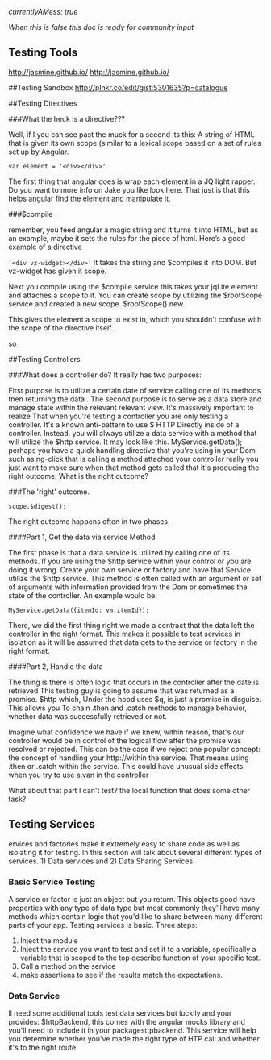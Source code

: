 *currentlyAMess: true*

_When this is false this doc is ready for community input_

## Testing Tools

http://jasmine.github.io/
http://jasmine.github.io/

##Testing Sandbox
http://plnkr.co/edit/gist:5301635?p=catalogue

##Testing Directives

###What the heck is a directive???

Well, if I you can see past the muck for a second its this: A string of HTML that is given its own scope (similar to a lexical scope based on a set of rules set up by Angular.

`var element = '<div></div>'`

The first thing that angular does is wrap each element in a JQ light rapper. Do you want to more info on Jake you like look here. That just is that this helps angular find the element and manipulate it.


###$compile

remember, you feed angular a magic string and it turns it into HTML, but as an example, maybe it sets the rules for the piece of html. Here’s a good example of a directive

`'<div vz-widget></div>'`
It takes the string and $compiles it into DOM. But vz-widget has given it scope.

Next you compile using the $compile service this takes your jqLite element and attaches a scope to it. You can create scope by utilizing the $rootScope service and created a new scope. $rootScope().new.

This gives the element a scope to exist in, which you shouldn’t confuse with the scope of the directive itself.

so

##Testing Controllers

###What does a controller do?
It really has two purposes:

First purpose is to utilize a certain date of service calling one of its methods then returning the data . The second purpose is to serve as a data store and manage state within the relevant relevant view. It's massively important to realize That when you're testing a controller you are only testing a controller. It's a known anti-pattern to use $ HTTP Directly inside of a controller. Instead, you will always utilize a data service with a method that will utilize the $http service. It may look like this. MyService.getData(); perhaps you have a quick handling directive that you're using in your Dom such as ng-click that is calling a method attached your controller really you just want to make sure when that method gets called that it's producing the right outcome. What is the right outcome?

###The 'right' outcome.

`scope.$digest();`

 The right outcome happens often in two phases.

 ####Part 1, Get the data via service Method

The first phase is that a data service is utilized by calling one of its methods. If you are using the $http service within your control or you are doing it wrong. Create your own service or factory and have that Service utilize the $http service. This method is often called with an argument or set of arguments with information provided from the Dom or sometimes the state of the controller. An example would be:

`MyService.getData({itemId: vm.itemId});`

There, we did the first thing right we made a contract that the data left the controller in the right format. This makes it possible to test services in isolation as it will be assumed that data gets to the service or factory in the right format.

 ####Part 2, Handle the data

The thing is there is often logic that occurs in the controller after the date is retrieved This testing guy is going to assume that was returned as a promise. $http which, Under the hood uses $q, is just a promise in disguise. This allows you To chain .then and .catch methods to manage behavior, whether data was successfully retrieved or not.

Imagine what confidence we have if we knew, within reason, that's our controller would be in control of the logical flow after the promise was resolved or rejected. This can be the case if we reject one popular concept: the concept of handling your http://within the service. That means using .then or .catch within the service. This could have unusual side effects when you try to use a.van in the controller


What about that part I can't test? the local function that does some other task?


## Testing Services

ervices and factories make it extremely easy to share code as well as isolating it for testing. In this section will talk about several different types of services. 1) Data services and 2) Data Sharing Services.

### Basic Service Testing
A service or factor is just an object but you return. This objects good have properties with any type of data type but most commonly they'll have many methods which contain logic that you'd like to share between many different parts of your app. Testing services is basic. Three steps:

1) Inject the module
2) Inject the service you want to test and set it to a variable, specifically a variable that is scoped to the top describe function of your specific test.
3) Call a method on the service
4) make assertions to see if the results match the expectations.

### Data Service

ll need some additional tools test data services but luckily and your provides: $httpBackend, this comes with the angular mocks library and you'll need to include it in your packagesttpbackend. This service will help you determine whether you've made the right type of HTP call and whether it's to the right route.

